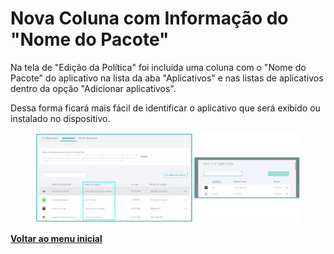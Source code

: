 # Nova Coluna com Informação do "Nome do Pacote"

Na tela de "Edição da Política" foi incluída uma coluna com o "Nome do Pacote" do aplicativo na lista da aba "Aplicativos" e nas listas de aplicativos dentro da opção "Adicionar aplicativos".&#x20;

Dessa forma ficará mais fácil de identificar o aplicativo que será exibido ou instalado no dispositivo.

<figure><img src="../../../.gitbook/assets/image (95).png" alt=""><figcaption></figcaption></figure>

[**Voltar ao menu inicial** ](./)
